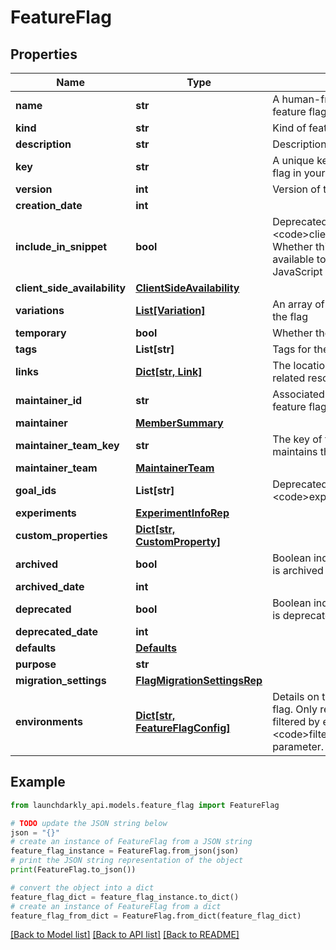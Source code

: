 # FeatureFlag


## Properties

Name | Type | Description | Notes
------------ | ------------- | ------------- | -------------
**name** | **str** | A human-friendly name for the feature flag | 
**kind** | **str** | Kind of feature flag | 
**description** | **str** | Description of the feature flag | [optional] 
**key** | **str** | A unique key used to reference the flag in your code | 
**version** | **int** | Version of the feature flag | 
**creation_date** | **int** |  | 
**include_in_snippet** | **bool** | Deprecated, use &lt;code&gt;clientSideAvailability&lt;/code&gt;. Whether this flag should be made available to the client-side JavaScript SDK | [optional] 
**client_side_availability** | [**ClientSideAvailability**](ClientSideAvailability.md) |  | [optional] 
**variations** | [**List[Variation]**](Variation.md) | An array of possible variations for the flag | 
**temporary** | **bool** | Whether the flag is a temporary flag | 
**tags** | **List[str]** | Tags for the feature flag | 
**links** | [**Dict[str, Link]**](Link.md) | The location and content type of related resources | 
**maintainer_id** | **str** | Associated maintainerId for the feature flag | [optional] 
**maintainer** | [**MemberSummary**](MemberSummary.md) |  | [optional] 
**maintainer_team_key** | **str** | The key of the associated team that maintains this feature flag | [optional] 
**maintainer_team** | [**MaintainerTeam**](MaintainerTeam.md) |  | [optional] 
**goal_ids** | **List[str]** | Deprecated, use &lt;code&gt;experiments&lt;/code&gt; instead | [optional] 
**experiments** | [**ExperimentInfoRep**](ExperimentInfoRep.md) |  | 
**custom_properties** | [**Dict[str, CustomProperty]**](CustomProperty.md) |  | 
**archived** | **bool** | Boolean indicating if the feature flag is archived | 
**archived_date** | **int** |  | [optional] 
**deprecated** | **bool** | Boolean indicating if the feature flag is deprecated | [optional] 
**deprecated_date** | **int** |  | [optional] 
**defaults** | [**Defaults**](Defaults.md) |  | [optional] 
**purpose** | **str** |  | [optional] 
**migration_settings** | [**FlagMigrationSettingsRep**](FlagMigrationSettingsRep.md) |  | [optional] 
**environments** | [**Dict[str, FeatureFlagConfig]**](FeatureFlagConfig.md) | Details on the environments for this flag. Only returned if the request is filtered by environment, using the &lt;code&gt;filterEnv&lt;/code&gt; query parameter. | [optional] 

## Example

```python
from launchdarkly_api.models.feature_flag import FeatureFlag

# TODO update the JSON string below
json = "{}"
# create an instance of FeatureFlag from a JSON string
feature_flag_instance = FeatureFlag.from_json(json)
# print the JSON string representation of the object
print(FeatureFlag.to_json())

# convert the object into a dict
feature_flag_dict = feature_flag_instance.to_dict()
# create an instance of FeatureFlag from a dict
feature_flag_from_dict = FeatureFlag.from_dict(feature_flag_dict)
```
[[Back to Model list]](../README.md#documentation-for-models) [[Back to API list]](../README.md#documentation-for-api-endpoints) [[Back to README]](../README.md)


